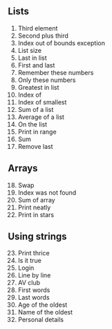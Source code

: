 ## Lists
  1. Third element
  2. Second plus third
  3. Index out of bounds exception
  4. List size
  5. Last in list
  6. First and last
  7. Remember these numbers
  8. Only these numbers
  9. Greatest in list
  10. Index of
  11. Index of smallest
  12. Sum of a list
  13. Average of a list
  14. On the list 
  15. Print in range
  16. Sum 
  17. Remove last
  
## Arrays
  18. Swap
  19. Index was not found
  20. Sum of array
  21. Print neatly
  22. Print in stars


## Using strings
  23. Print thrice
  24. Is it true
  25. Login
  26. Line by line
  27. AV club
  28. First words
  29. Last words
  30. Age of the oldest
  31. Name of the oldest
  32. Personal details
